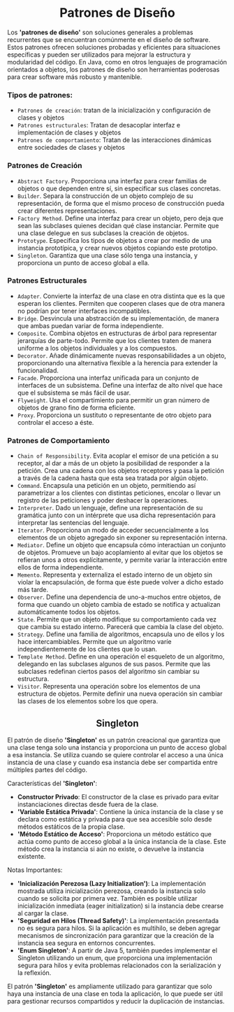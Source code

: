 <h1 align="center">Patrones de Diseño</h1>
<p>Los <b>'patrones de diseño'</b> son soluciones generales a problemas recurrentes que se encuentran comúnmente en el diseño de software. Estos patrones ofrecen soluciones probadas y eficientes para situaciones específicas y pueden ser utilizados para mejorar la estructura y modularidad del código. En Java, como en otros lenguajes de programación orientados a objetos, los patrones de diseño son herramientas poderosas para crear software más robusto y mantenible.</p>
<h3>Tipos de patrones:</h3>

-  `Patrones de creación`: tratan de la inicialización y configuración de clases y objetos
-  `Patrones estructurales`: Tratan de desacoplar interfaz e implementación de clases y objetos
-  `Patrones de comportamiento`: Tratan de las interacciones dinámicas entre sociedades de clases y objetos

<h3>Patrones de Creación</h3>

-  `Abstract Factory`. Proporciona una interfaz para crear familias de objetos o que dependen entre sí, sin especificar sus clases concretas.
-  `Builder`. Separa la construcción de un objeto complejo de su representación, de forma que el mismo proceso de construcción pueda crear diferentes representaciones.
-  `Factory Method`. Define una interfaz para crear un objeto, pero deja que sean las subclases quienes decidan qué clase instanciar. Permite que una clase delegue en sus subclases la creación de objetos.
-  `Prototype`. Especifica los tipos de objetos a crear por medio de una instancia prototípica, y crear nuevos objetos copiando este prototipo.
-  `Singleton`. Garantiza que una clase sólo tenga una instancia, y proporciona un punto de acceso global a ella.

<h3>Patrones Estructurales</h3>

-  `Adapter`. Convierte la interfaz de una clase en otra distinta que es la que esperan los clientes. Permiten que cooperen clases que de otra manera no podrían por tener interfaces incompatibles.
-  `Bridge`. Desvincula una abstracción de su implementación, de manera que ambas puedan variar de forma independiente.
-  `Composite`. Combina objetos en estructuras de árbol para representar jerarquías de parte-todo. Permite que los clientes traten de manera uniforme a los objetos individuales y a los compuestos.
-  `Decorator`. Añade dinámicamente nuevas responsabilidades a un objeto, proporcionando una alternativa flexible a la herencia para extender la funcionalidad.
-  `Facade`. Proporciona una interfaz unificada para un conjunto de interfaces de un subsistema. Define una interfaz de alto nivel que hace que el subsistema se más fácil de usar.
-  `Flyweight`. Usa el compartimiento para permitir un gran número de objetos de grano fino de forma eficiente.
-  `Proxy`. Proporciona un sustituto o representante de otro objeto para controlar el acceso a éste.

<h3>Patrones de Comportamiento</h3>

-  `Chain of Responsibility`. Evita acoplar el emisor de una petición a su receptor, al dar a más de un objeto la posibilidad de responder a la petición. Crea una cadena con los objetos receptores y pasa la petición a través de la cadena hasta que esta sea tratada por algún objeto.
-  `Command`. Encapsula una petición en un objeto, permitiendo así parametrizar a los clientes con distintas peticiones, encolar o llevar un registro de las peticiones y poder deshacer la operaciones.
-  `Interpreter`. Dado un lenguaje, define una representación de su gramática junto con un intérprete que usa dicha representación para interpretar las sentencias del lenguaje.
-  `Iterator`. Proporciona un modo de acceder secuencialmente a los elementos de un objeto agregado sin exponer su representación interna.
-  `Mediator`. Define un objeto que encapsula cómo interactúan un conjunto de objetos. Promueve un bajo acoplamiento al evitar que los objetos se refieran unos a otros explícitamente, y permite variar la interacción entre ellos de forma independiente.
-  `Memento`. Representa y externaliza el estado interno de un objeto sin violar la encapsulación, de forma que éste puede volver a dicho estado más tarde.
-  `Observer`. Define una dependencia de uno-a-muchos entre objetos, de forma que cuando un objeto cambia de estado se notifica y actualizan automáticamente todos los objetos.
-  `State`. Permite que un objeto modifique su comportamiento cada vez que cambia su estado interno. Parecerá que cambia la clase del objeto.
-  `Strategy`. Define una familia de algoritmos, encapsula uno de ellos y los hace intercambiables. Permite que un algoritmo varíe independientemente de los clientes que lo usan.
-  `Template Method`. Define en una operación el esqueleto de un algoritmo, delegando en las subclases algunos de sus pasos. Permite que las subclases redefinan ciertos pasos del algoritmo sin cambiar su estructura.
-  `Visitor`. Representa una operación sobre los elementos de una estructura de objetos. Permite definir una nueva operación sin cambiar las clases de los elementos sobre los que opera.

<h2 align="center">Singleton</h2>
<p>El patrón de diseño <b>'Singleton'</b> es un patrón creacional que garantiza que una clase tenga solo una instancia y proporciona un punto de acceso global a esa instancia. Se utiliza cuando se quiere controlar el acceso a una única instancia de una clase y cuando esa instancia debe ser compartida entre múltiples partes del código.</p>
<p>Características del <b>'Singleton'</b>:</p>

-  <b>Constructor Privado</b>: El constructor de la clase es privado para evitar instanciaciones directas desde fuera de la clase.
-  <b>'Variable Estática Privada'</b>: Contiene la única instancia de la clase y se declara como estática y privada para que sea accesible solo desde métodos estáticos de la propia clase.
-  <b>'Método Estático de Acceso'</b>: Proporciona un método estático que actúa como punto de acceso global a la única instancia de la clase. Este método crea la instancia si aún no existe, o devuelve la instancia existente.

<p>Notas Importantes:</p>

-  <b>'Inicialización Perezosa (Lazy Initialization')</b>: La implementación mostrada utiliza inicialización perezosa, creando la instancia solo cuando se solicita por primera vez. También es posible utilizar inicialización inmediata (eager initialization) si la instancia debe crearse al cargar la clase.
-  <b>'Seguridad en Hilos (Thread Safety)'</b>: La implementación presentada no es segura para hilos. Si la aplicación es multihilo, se deben agregar mecanismos de sincronización para garantizar que la creación de la instancia sea segura en entornos concurrentes.
-  <b>'Enum Singleton'</b>: A partir de Java 5, también puedes implementar el Singleton utilizando un enum, que proporciona una implementación segura para hilos y evita problemas relacionados con la serialización y la reflexión.

<p>El patrón <b>'Singleton'</b> es ampliamente utilizado para garantizar que solo haya una instancia de una clase en toda la aplicación, lo que puede ser útil para gestionar recursos compartidos y reducir la duplicación de instancias.</p>
